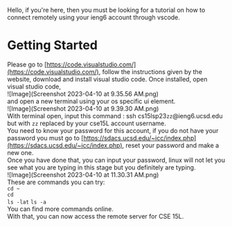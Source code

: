 Hello, if you're here, then you must be looking for a tutorial on how to connect remotely using your ieng6 account through vscode.  
# Getting Started  
Please go to [https://code.visualstudio.com/](https://code.visualstudio.com/), follow the instructions given by the website, download and install visual studio code. 
Once installed, open visual studio code,  
![Image](Screenshot 2023-04-10 at 9.35.56 AM.png)  
and open a new terminal using your os specific ui element.  
![Image](Screenshot 2023-04-10 at 9.39.30 AM.png)  
With terminal open, input this command : ssh cs15lsp23`zz`@ieng6.ucsd.edu but with `zz` replaced by your cse15L account username.  
You need to know your password for this account, if you do not have your password you must go to [https://sdacs.ucsd.edu/~icc/index.php](https://sdacs.ucsd.edu/~icc/index.php), reset your 
password and make a new one.  
Once you have done that, you can input your password, linux will not let you see what you are typing in this stage but you definitely are typing.  
![Image](Screenshot 2023-04-10 at 11.30.31 AM.png)  
These are commands you can try:  
`cd ~`  
`cd`   
`ls -lat` 
`ls -a`  
You can find more commands online.  
With that, you can now access the remote server for CSE 15L.
